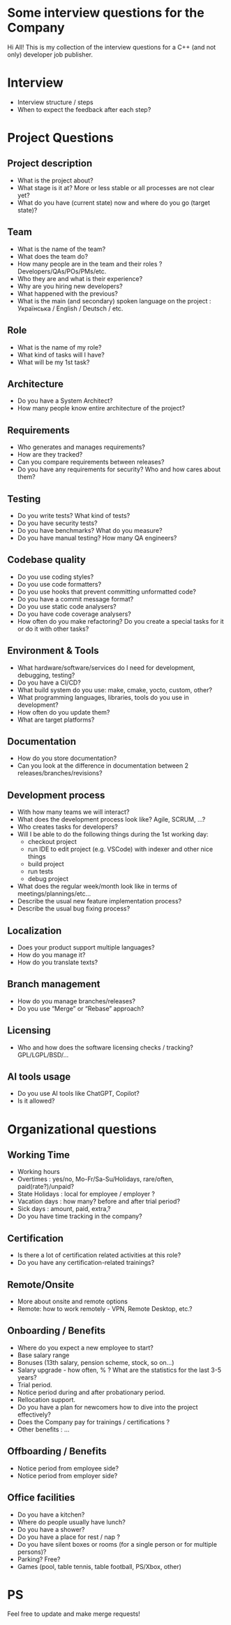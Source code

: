 Some interview questions for the Company
========================================

Hi All! 
This is my collection of the interview questions for a C++ (and not only) developer job publisher.

Interview
=========
* Interview structure / steps
* When to expect the feedback after each step?

Project Questions
==================

Project description
-------------------
* What is the project about?
* What stage is it at? More or less stable or all processes are not clear yet?
* What do you have (current state) now and where do you go (target state)?

Team
----
* What is the name of the team?
* What does the team do?
* How many people are in the team and their roles ? Developers/QAs/POs/PMs/etc.
* Who they are and what is their experience?
* Why are you hiring new developers?
* What happened with the previous?
* What is the main (and secondary) spoken language on the project : Українська / English / Deutsch / etc.

Role
----
* What is the name of my role?
* What kind of tasks will I have?
* What will be my 1st task? 

Architecture
------------
* Do you have a System Architect?
* How many people know entire architecture of the project?

Requirements
------------
* Who generates and manages requirements?
* How are they tracked?
* Can you compare requirements between releases?
* Do you have any requirements for security? Who and how cares about them?

Testing
-------
* Do you write tests? What kind of tests?
* Do you have security tests?
* Do you have benchmarks? What do you measure?
* Do you have manual testing? How many QA engineers?

Codebase quality
----------------
* Do you use coding styles? 
* Do you use code formatters? 
* Do you use hooks that prevent committing unformatted code? 
* Do you have a commit message format?
* Do you use static code analysers?
* Do you have code coverage analysers?
* How often do you make refactoring? Do you create a special tasks for it or do it with other tasks?

Environment & Tools
-------------------
* What hardware/software/services do I need for development, debugging, testing?
* Do you have a CI/CD?
* What build system do you use: make, cmake, yocto, custom, other?
* What programming languages, libraries, tools do you use in development?
* How often do you update them?
* What are target platforms?

Documentation
-------------
* How do you store documentation?
* Can you look at the difference in documentation between 2 releases/branches/revisions?

Development process
-------------------
* With how many teams we will interact?
* What does the development process look like? Agile, SCRUM, ...?
* Who creates tasks for developers?
* Will I be able to do the following things during the 1st working day:
  * checkout project
  * run IDE to edit project (e.g. VSCode) with indexer and other nice things
  * build project
  * run tests
  * debug project
* What does the regular week/month look like in terms of meetings/plannings/etc…
* Describe the usual new feature implementation process?
* Describe the usual bug fixing process?

Localization
------------
* Does your product support multiple languages?
* How do you manage it?
* How do you translate texts?

Branch management
-----------------
* How do you manage branches/releases? 
* Do you use “Merge” or “Rebase” approach?

Licensing
---------
* Who and how does the software licensing checks / tracking? GPL/LGPL/BSD/...

AI tools usage
--------------
* Do you use AI tools like ChatGPT, Copilot?
* Is it allowed?

Organizational questions
========================
Working Time
------------
* Working hours
* Overtimes : yes/no, Mo-Fr/Sa-Su/Holidays, rare/often, paid(rate?)/unpaid?
* State Holidays : local for employee / employer ?
* Vacation days : how many? before and after trial period?
* Sick days : amount, paid, extra,?
* Do you have time tracking in the company?

Certification
-------------
* Is there a lot of certification related activities at this role? 
* Do you have any certification-related trainings?

Remote/Onsite
-------------
* More about onsite and remote options
* Remote: how to work remotely - VPN, Remote Desktop, etc.?

Onboarding / Benefits
---------------------
* Where do you expect a new employee to start?
* Base salary range
* Bonuses (13th salary, pension scheme, stock, so on…)
* Salary upgrade - how often, % ? What are the statistics for the last 3-5 years?
* Trial period.
* Notice period during and after probationary period.
* Rellocation support.
* Do you have a plan for newcomers how to dive into the project effectively?
* Does the Company pay for trainings / certifications ?
* Other benefits : ...

Offboarding / Benefits
----------------------
* Notice period from employee side?
* Notice period from employer side?

Office facilities
-----------------
* Do you have a kitchen? 
* Where do people usually have lunch?
* Do you have a shower?
* Do you have a place for rest / nap ?
* Do you have silent boxes or rooms (for a single person or for multiple persons)?
* Parking? Free?
* Games (pool, table tennis, table football, PS/Xbox, other)

PS
==
Feel free to update and make merge requests!
